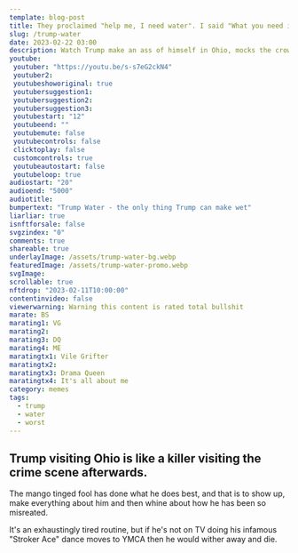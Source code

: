 ```yaml
---
template: blog-post
title: They proclaimed "help me, I need water". I said "What you need is Trump Water"!
slug: /trump-water
date: 2023-02-22 03:00
description: Watch Trump make an ass of himself in Ohio, mocks the crowd about their water problems.
youtube:
 youtuber: "https://youtu.be/s-s7eG2ckN4"
 youtuber2: 
 youtubeshoworiginal: true
 youtubersuggestion1: 
 youtubersuggestion2: 
 youtubersuggestion3: 
 youtubestart: "12"
 youtubeend: ""
 youtubemute: false
 youtubecontrols: false
 clicktoplay: false
 customcontrols: true
 youtubeautostart: false
 youtubeloop: true
audiostart: "20"
audioend: "5000"
audiotitle: 
bumpertext: "Trump Water - the only thing Trump can make wet"
liarliar: true
isnftforsale: false
svgzindex: "0"
comments: true
shareable: true
underlayImage: /assets/trump-water-bg.webp
featuredImage: /assets/trump-water-promo.webp
svgImage: 
scrollable: true
nftdrop: "2023-02-11T10:00:00"
contentinvideo: false
viewerwarning: Warning this content is rated total bullshit
marate: BS
marating1: VG
marating2: 
marating3: DQ
marating4: ME
maratingtx1: Vile Grifter
maratingtx2: 
maratingtx3: Drama Queen
maratingtx4: It's all about me
category: memes
tags:
  - trump
  - water
  - worst
---
```

<!-- <div class="contentinside lake1" style=""> -->
<!-- <img class="" src="/assets/lakemouth.webp" width="100%" style=" z-index:-1; opacity:0;
animation: kariFilter 6s ease-in-out;
animation-delay: 4s;
animation-iteration-count:infinite;
" /> -->


<!-- <div class="bubble bubble-bottom-left" style="position:absolute; width:; top:30%; left:20vw; display:flex; justify-content:center;backdrop-filter: blur(6px);
animation: bubbleBop 9s ease-in;
animation-delay: 6s;
animation-direction: forwards;
animation-iteration-count:1;
opacity:0;
"><span style="font-size:120%; font-weight:bold;"><span style="font-size:160%; font-weight:bold;"></span></div>


<div class="bubble bubble-bottom-right" style="position:absolute; width:50vw; top:50%; right:20vw; display:block; justify-content:center; font-size:110%;backdrop-filter: blur(6px);
animation: bubbleBop1 10s ease-in;
animation-delay:8s;
animation-direction: forwards;
animation-iteration-count:1;
opacity:0;
"><span style="font-weight:bold;"></span></div>
</div> -->

<style>



</style>
<div class="contentbody" style="text-align:left !important; margin-top:0;">

## Trump visiting Ohio is like a killer visiting the crime scene afterwards. 

The mango tinged fool has done what he does best, and that is to show up, make everything about him and then whine about how he has been so misreated. 

It's an exhaustingly tired routine, but if he's not on TV doing his infamous "Stroker Ace" dance moves to YMCA then he would wither away and die.





</div>